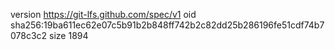 version https://git-lfs.github.com/spec/v1
oid sha256:19ba611ec62e07c5b91b2b848ff742b2c82dd25b286196fe51cdf74b7078c3c2
size 1894
